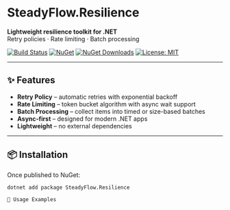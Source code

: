# SteadyFlow.Resilience

**Lightweight resilience toolkit for .NET**  
Retry policies · Rate limiting · Batch processing

[![Build Status](https://img.shields.io/github/actions/workflow/status/AndrewClements84/SteadyFlow.Resilience/dotnet.yml?branch=main)](https://github.com/AndrewClements84/SteadyFlow.Resilience/actions)
[![NuGet](https://img.shields.io/nuget/v/SteadyFlow.Resilience)](https://www.nuget.org/packages/SteadyFlow.Resilience)
[![NuGet Downloads](https://img.shields.io/nuget/dt/SteadyFlow.Resilience)](https://www.nuget.org/packages/SteadyFlow.Resilience)
[![License: MIT](https://img.shields.io/badge/License-MIT-green.svg)](LICENSE)

---

## ✨ Features

- **Retry Policy** – automatic retries with exponential backoff  
- **Rate Limiting** – token bucket algorithm with async wait support  
- **Batch Processing** – collect items into timed or size-based batches  
- **Async-first** – designed for modern .NET apps  
- **Lightweight** – no external dependencies  

---

## 📦 Installation

Once published to NuGet:

```bash
dotnet add package SteadyFlow.Resilience

🚀 Usage Examples
